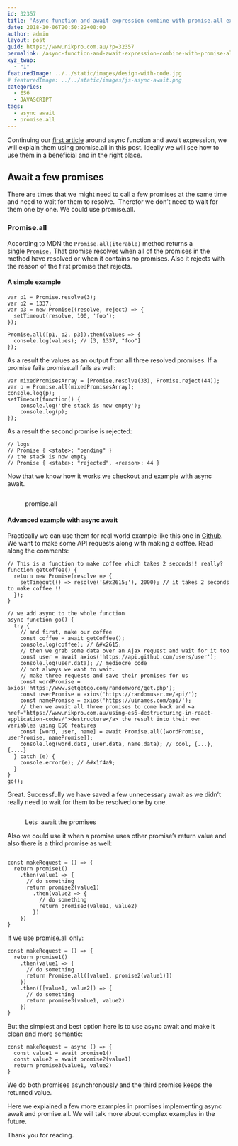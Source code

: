 ```yaml
---
id: 32357
title: 'Async function and await expression combine with promise.all explained: part 2'
date: 2018-10-06T20:50:22+00:00
author: admin
layout: post
guid: https://www.nikpro.com.au/?p=32357
permalink: /async-function-and-await-expression-combine-with-promise-all-explained-part-2/
xyz_twap:
  - "1"
featuredImage: ../../static/images/design-with-code.jpg
# featuredImage: ../../static/images/js-async-await.png
categories:
  - ES6
  - JAVASCRIPT
tags:
  - async await
  - promise.all
---
```

Continuing our [first article](https://www.nikpro.com.au/exciting-async-function-combine-with-await-expression-to-replace-promises-in-es6-part-1/) around async function and await expression, we will explain them using promise.all in this post. Ideally we will see how to use them in a beneficial and in the right place.

## Await a few promises

There are times that we might need to call a few promises at the same time and need to wait for them to resolve.  Therefor we don&#8217;t need to wait for them one by one. We could use promise.all.

### Promise.all

According to MDN the `Promise.all(iterable)` method returns a single [`Promise.`](https://developer.mozilla.org/en-US/docs/Web/JavaScript/Reference/Global_Objects/Promise) That promise resolves when all of the promises in the method have resolved or when it contains no promises. Also it rejects with the reason of the first promise that rejects.

#### A simple example


```
var p1 = Promise.resolve(3);
var p2 = 1337;
var p3 = new Promise((resolve, reject) => {
  setTimeout(resolve, 100, 'foo');
}); 

Promise.all([p1, p2, p3]).then(values => { 
  console.log(values); // [3, 1337, "foo"] 
});
```


As a result the values as an output from all three resolved promises. If a promise fails promise.all fails as well:


```
var mixedPromisesArray = [Promise.resolve(33), Promise.reject(44)];
var p = Promise.all(mixedPromisesArray);
console.log(p);
setTimeout(function() {
    console.log('the stack is now empty');
    console.log(p);
});
```


As a result the second promise is rejected:


```
// logs
// Promise { <state>: "pending" } 
// the stack is now empty
// Promise { <state>: "rejected", <reason>: 44 }
```


Now that we know how it works we checkout and example with async await.<figure class="wp-block-image">

<img src="https://www.nikpro.com.aupromise.all_.png" alt="" class="wp-image-32359" srcset="https://testgatsby.localpromise.all_.png 1600w, https://testgatsby.localpromise.all_-300x124.png 300w, https://testgatsby.localpromise.all_-768x317.png 768w, https://testgatsby.localpromise.all_-1024x423.png 1024w, https://testgatsby.localpromise.all_-1568x648.png 1568w" sizes="(max-width: 1600px) 100vw, 1600px" /> <figcaption>promise.all</figcaption></figure> 

#### Advanced example with async await

Practically we can use them for real world example like this one in <a href="https://gist.github.com/wesbos/1866f918824936ffb73d8fd0b02879b4" target="_blank" rel="noopener noreferrer">Github</a>. We want to make some API requests along with making a coffee. Read along the comments:


```
// This is a function to make coffee which takes 2 seconds!! really?
function getCoffee() {
  return new Promise(resolve => {
    setTimeout(() => resolve('&#x2615;'), 2000); // it takes 2 seconds to make coffee !!
  });
}

// we add async to the whole function
async function go() {
  try {
    // and first, make our coffee
    const coffee = await getCoffee();
    console.log(coffee); // &#x2615;
    // then we grab some data over an Ajax request and wait for it too
    const user = await axios('https://api.github.com/users/user');
    console.log(user.data); // mediocre code
    // not always we want to wait.
    // make three requests and save their promises for us
    const wordPromise = axios('https://www.setgetgo.com/randomword/get.php');
    const userPromise = axios('https://randomuser.me/api/');
    const namePromise = axios('https://uinames.com/api/');
    // then we await all three promises to come back and <a href="https://www.nikpro.com.au/using-es6-destructuring-in-react-application-codes/">destructure</a> the result into their own variables using ES6 features
    const [word, user, name] = await Promise.all([wordPromise, userPromise, namePromise]);
    console.log(word.data, user.data, name.data); // cool, {...}, {....}
  } catch (e) {
    console.error(e); // &#x1f4a9;
  }
}
go();
```


Great. Successfully we have saved a few unnecessary await as we didn&#8217;t really need to wait for them to be resolved one by one.<figure class="wp-block-image">

<img src="https://www.nikpro.com.aupromisesasync.jpeg" alt="" class="wp-image-32362" srcset="https://testgatsby.localpromisesasync.jpeg 744w, https://testgatsby.localpromisesasync-300x161.jpeg 300w" sizes="(max-width: 744px) 100vw, 744px" /> <figcaption>Lets  await the promises</figcaption></figure> 

Also we could use it when a promise uses other promise&#8217;s return value and also there is a third promise as well:

```

const makeRequest = () => {
  return promise1()
    .then(value1 => {
      // do something
      return promise2(value1)
        .then(value2 => {
          // do something          
          return promise3(value1, value2)
        })
    })
}
```


If we use promise.all only:


```
const makeRequest = () => {
  return promise1()
    .then(value1 => {
      // do something
      return Promise.all([value1, promise2(value1)])
    })
    .then(([value1, value2]) => {
      // do something          
      return promise3(value1, value2)
    })
}
```


But the simplest and best option here is to use async await and make it clean and more semantic:


```
const makeRequest = async () => {
  const value1 = await promise1()
  const value2 = await promise2(value1)
  return promise3(value1, value2)
}
```


We do both promises asynchronously and the third promise keeps the returned value.

Here we explained a few more examples in promises implementing async await and promise.all. We will talk more about complex examples in the future.

Thank you for reading.
